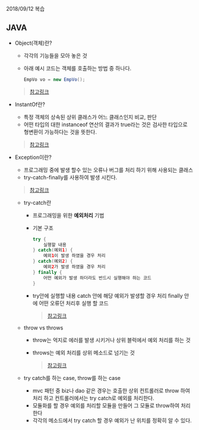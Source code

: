 2018/09/12 복습

## JAVA

* Object(객체)란?

  * 각각의 기능들을 모아 놓은 것

  * 아래 예시 코드는 객체를 호출하는 방법 중 하나다.

    ~~~java
    EmpVo vo = new EmpVo();
    ~~~

  > [참고링크](http://blog.naver.com/PostView.nhn?blogId=dgkim1007&logNo=221017626397)

* InstantOf란?

  * 특정 객체의 상속된 상위 클래스가 어느 클래스인지 비교, 판단
  * 어떤 타입의 대한 instanceof 연산의 결과가 true라는 것은 검사한 타입으로 형변환이 가능하다는 것을 뜻한다.

  > [참고링크](http://arabiannight.tistory.com/entry/301)

* Exception이란?

  * 프로그래밍 중에 발생 할수 있는 오류나 버그를 처리 하기 위해 사용되는 클래스
  * try-catch-finally를 사용하여 발생 시킨다.

  > [참고링크](https://preamtree.tistory.com/111)

  * try-catch란

    * 프로그래밍을 위한 **예외처리** 기법

    * 기본 구조 

      ~~~java
      try {
          실행할 내용
      } catch(예외1) {
          예외1이 발생 하였을 경우 처리
      } catch(예외2) {
          예외2가 발생 하였을 경우 처리
      } finally {
          어떤 예외가 발생 하더라도 반드시 실행해야 하는 코드
      }
      ~~~

    * try안에 실행할 내용 catch 안에 해당 예외가 발생할 경우 처리 finally 안에 어떤 오류던 처리후 실행 할 코드

      >  [참고링크](https://wikidocs.net/229)

  * throw vs throws

    * throw는 억지로 에러를 발생 시키거나 상위 블럭에서 예외 처리를 하는 것

    * throws는  예외 처리를 상위 메소드로 넘기는 것

      > [참고링크](https://m.blog.naver.com/PostView.nhn?blogId=absoliam&logNo=70105595152&proxyReferer=https%3A%2F%2Fwww.google.co.kr%2F)

  * try catch를 하는 case, throw를 하는 case

    * mvc 패턴 중 biz나 dao 같은 경우는 호출한 상위 컨트롤러로 throw 하여 처리 하고 컨트롤러에서는 try catch로 예외를 처리한다.
    * 모듈화를 할 경우 예외를 처리할 모듈을 만들어 그 모듈로 throw하여 처리한다
    * 각각의 메소드에서 try catch 할 경우 예외가 난 위치를 정확히 알 수 있다.
